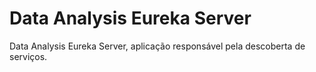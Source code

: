 # Data Analysis Eureka Server

Data Analysis Eureka Server, aplicação responsável pela descoberta de serviços.